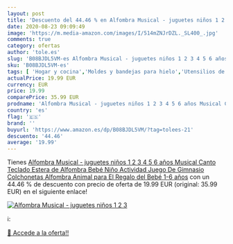 ```yaml
---
layout: post
title: 'Descuento del 44.46 % en Alfombra Musical - juguetes niños 1 2 3 '
date: 2020-08-23 09:09:49
image: 'https://m.media-amazon.com/images/I/514mZNJrDZL._SL400_.jpg'
comments: true
category: ofertas
author: 'tole.es'
slug: 'B08BJDL5VM-es Alfombra Musical - juguetes niños 1 2 3 4 5 6 años Musical...'
sku: 'B08BJDL5VM-es'
tags: [ 'Hogar y cocina','Moldes y bandejas para hielo','Utensilios de bar','Utensilios de cocina','bebé', ]
actualPrice: 19.99 EUR
currency: EUR
price: 19.99
comparePrice: 35.99 EUR
prodname: 'Alfombra Musical - juguetes niños 1 2 3 4 5 6 años Musical Canto Teclado Estera de Alfombra Bebé Niño Actividad Juego De Gimnasio Colchonetas Alfombra Animal para El Regalo del Bebé 1-6 años'
country: 'es'
flag: '🇪🇸'
brand: ''
buyurl: 'https://www.amazon.es/dp/B08BJDL5VM/?tag=tolees-21'
descuento: '44.46'
average: '19.99'
---
```


Tienes [Alfombra Musical - juguetes niños 1 2 3 4 5 6 años Musical Canto Teclado Estera de Alfombra Bebé Niño Actividad Juego De Gimnasio Colchonetas Alfombra Animal para El Regalo del Bebé 1-6 años](https://www.amazon.es/dp/B08BJDL5VM/?tag=tolees-21) con un 44.46 % de descuento con precio de oferta de 19.99 EUR (original: 35.99 EUR) en el siguiente enlace!

[![Alfombra Musical - juguetes niños 1 2 3 ](https://m.media-amazon.com/images/I/514mZNJrDZL._SL400_.jpg)](https://www.amazon.es/dp/B08BJDL5VM/?tag=tolees-21)

ℹ️:


[🛒 Accede a la oferta!!](https://www.amazon.es/dp/B08BJDL5VM/?tag=tolees-21)
